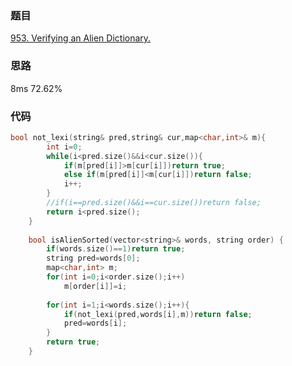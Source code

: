 ### 题目
[953. Verifying an Alien Dictionary.](https://leetcode-cn.com/problems/verifying-an-alien-dictionary/submissions/)
### 思路
8ms 72.62%

### 代码
```c++
bool not_lexi(string& pred,string& cur,map<char,int>& m){
        int i=0;
        while(i<pred.size()&&i<cur.size()){
            if(m[pred[i]]>m[cur[i]])return true;
            else if(m[pred[i]]<m[cur[i]])return false;
            i++;
        }
        //if(i==pred.size()&&i==cur.size())return false;
        return i<pred.size();
    }
    
    bool isAlienSorted(vector<string>& words, string order) {
        if(words.size()==1)return true;
        string pred=words[0];
        map<char,int> m;
        for(int i=0;i<order.size();i++)
            m[order[i]]=i;
        
        for(int i=1;i<words.size();i++){
            if(not_lexi(pred,words[i],m))return false;
            pred=words[i];
        }
        return true;
    }
```
